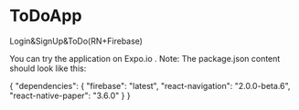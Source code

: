 # ToDoApp
Login&amp;SignUp&amp;ToDo(RN+Firebase)

You can try the application on Expo.io .
Note: The package.json content should look like this:

{
  "dependencies": {
    "firebase": "latest",
    "react-navigation": "2.0.0-beta.6",
    "react-native-paper": "3.6.0"
  }
}
